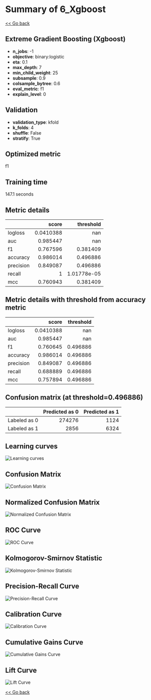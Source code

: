 # Summary of 6_Xgboost

[<< Go back](../README.md)


## Extreme Gradient Boosting (Xgboost)
- **n_jobs**: -1
- **objective**: binary:logistic
- **eta**: 0.1
- **max_depth**: 7
- **min_child_weight**: 25
- **subsample**: 0.9
- **colsample_bytree**: 0.6
- **eval_metric**: f1
- **explain_level**: 0

## Validation
 - **validation_type**: kfold
 - **k_folds**: 4
 - **shuffle**: False
 - **stratify**: True

## Optimized metric
f1

## Training time

147.1 seconds

## Metric details
|           |     score |     threshold |
|:----------|----------:|--------------:|
| logloss   | 0.0410388 | nan           |
| auc       | 0.985447  | nan           |
| f1        | 0.767596  |   0.381409    |
| accuracy  | 0.986014  |   0.496886    |
| precision | 0.849087  |   0.496886    |
| recall    | 1         |   1.01778e-05 |
| mcc       | 0.760943  |   0.381409    |


## Metric details with threshold from accuracy metric
|           |     score |   threshold |
|:----------|----------:|------------:|
| logloss   | 0.0410388 |  nan        |
| auc       | 0.985447  |  nan        |
| f1        | 0.760645  |    0.496886 |
| accuracy  | 0.986014  |    0.496886 |
| precision | 0.849087  |    0.496886 |
| recall    | 0.688889  |    0.496886 |
| mcc       | 0.757894  |    0.496886 |


## Confusion matrix (at threshold=0.496886)
|              |   Predicted as 0 |   Predicted as 1 |
|:-------------|-----------------:|-----------------:|
| Labeled as 0 |           274276 |             1124 |
| Labeled as 1 |             2856 |             6324 |

## Learning curves
![Learning curves](learning_curves.png)
## Confusion Matrix

![Confusion Matrix](confusion_matrix.png)


## Normalized Confusion Matrix

![Normalized Confusion Matrix](confusion_matrix_normalized.png)


## ROC Curve

![ROC Curve](roc_curve.png)


## Kolmogorov-Smirnov Statistic

![Kolmogorov-Smirnov Statistic](ks_statistic.png)


## Precision-Recall Curve

![Precision-Recall Curve](precision_recall_curve.png)


## Calibration Curve

![Calibration Curve](calibration_curve_curve.png)


## Cumulative Gains Curve

![Cumulative Gains Curve](cumulative_gains_curve.png)


## Lift Curve

![Lift Curve](lift_curve.png)



[<< Go back](../README.md)
